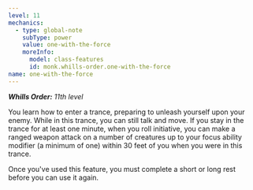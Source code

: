 ```yaml
---
level: 11
mechanics:
  - type: global-note
    subType: power
    value: one-with-the-force
    moreInfo:
      model: class-features
      id: monk.whills-order.one-with-the-force
name: one-with-the-force
---
```

_**Whills Order:** 11th level_
You learn how to enter a trance, preparing to unleash yourself upon your enemy. While in this trance, you can still talk and move. If you stay in the trance for at least one minute, when you roll initiative, you can make a ranged weapon attack on a number of creatures up to your focus ability modifier (a minimum of one) within 30 feet of you when you were in this trance.
Once you've used this feature, you must complete a short or long rest before you can use it again.
